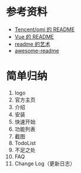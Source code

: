 # 参考资料

- [Tencent/omi 的 README](https://github.com/Tencent/omi)
- [Vue 的 README](https://github.com/vuejs/vue/blob/dev/README.md)
- [readme 的艺术](https://github.com/noffle/art-of-readme/blob/master/README-zh.md)
- [awesome-readme](https://github.com/matiassingers/awesome-readme)

# 简单归纳

1. logo
2. 官方主页
3. 介绍
4. 安装
5. 快速开始
6. 功能列表
7. 截图
8. TodoList
9. 不足之处
10. FAQ
11. Change Log（更新日志）
